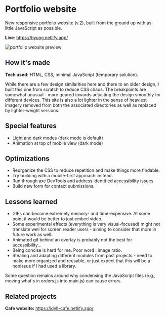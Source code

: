 # Portfolio website
New responsive portfolio website (v.2), built from the ground up with as little JavaScript as possible.

**Live**: https://hyung.netlify.app/

![portfolio website preview](https://i.postimg.cc/ht8XVzqW/portfolio-redux-desktop.png)

## How it's made
**Tech used:** HTML, CSS, minimal JavaScript (temporary solution).

While there are a few design similarities here and there to an older design, I built this one from scratch to reduce CSS chaos. The breakpoints are somewhat unusual - more geared towards adjusting the design smoothly for different devices. This site is also a lot lighter in the sense of heaviest imagery removed from both the associated directories as well as replaced by lighter-weight versions.

## Special features
* Light and dark modes (dark mode is default)
* Animation at top of mobile view (dark mode)

## Optimizations
* Reorganize the CSS to reduce repetition and make things more findable.
* Try building with a mobile-first approach instead.
* Run through axe DevTools and address identified accessibility issues.
* Build new form for contact submissions.

## Lessons learned
* GIFs can become extremely memory- and time-expensive. At some point it would be better to just embed video.
* Some experimental effects (everything is very visual-focused) might not translate well for screen reader users - aiming to consider that more in future work as well.
* Animated gif behind an overlay is probably not the best for accessibility...
* Being concise is hard for me. Poor word : image ratio.
* Stealing and adapting different modules from past projects - need to make more organized and reusable, or just expect that this will be a nonissue if I had used a library.

Some question remains around why condensing the JavaScript files (e.g., moving what's in orders.js into main.js) can cause errors.

## Related projects
**Cafe website:** https://idyll-cafe.netlify.app/

